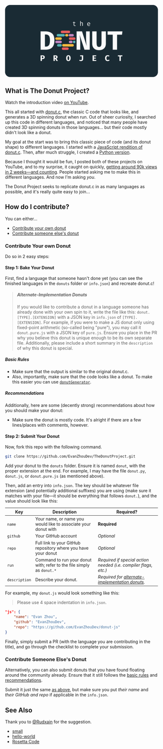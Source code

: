 <img alt="The Donut Project Banner" src="./assets/banner.svg">

## What is The Donut Project?

Watch the introduction video [on YouTube](https://www.youtube.com/watch?v=txWCx1ku_2U).

This all started with [donut.c](https://www.a1k0n.net/2006/09/15/obfuscated-c-donut.html), the classic C code that looks like, and generates a 3D spinning donut when run. Out of sheer curiosity, I searched up this code in different languages, and noticed that many people have created 3D spinning donuts in those languages... but their code mostly didn't look like a donut.

My goal at the start was to bring this classic piece of code (and its donut shape) to different languages. I started with a [JavaScript rendition of donut.c](https://github.com/EvanZhouDev/donut-js). Then, after much struggle, I created a [Python version](https://github.com/EvanZhouDev/donut-py).

Because I thought it would be fun, I posted both of these projects on YouTube, and to my surprise, it caught on quickly, [getting around 90k views in 2 weeks—and counting](https://www.youtube.com/watch?v=tzpfyTFvU6M). People started asking me to make this in different languages. And now I'm asking _you_.

The Donut Project seeks to replicate donut.c in as many languages as possible, and it's really quite easy to join...

## How do I contribute?

You can either...

- [Contribute your own donut](#contribute-your-own-donut)
- [Contribute someone else's donut](#contribute-someone-elses-donut)

### Contribute Your own Donut

Do so in 2 easy steps:

#### Step 1: Bake Your Donut

First, find a language that someone hasn't done yet (you can see the finished languages in the `donuts` folder or `info.json`) and recreate donut.c!

> ##### Alternate-Implementation Donuts
>
> If you would like to contribute a donut in a language someone has already done with your own spin to it, write the file like this: `donut.[TYPE].[EXTENSION]` with a JSON key in `info.json` of `[TYPE].[EXTENSION]`. For example, if you were to make a JS donut only using fixed-point arithmetic (so-called being "pure"), you may call it `donut.pure.js` with a JSON key of `pure.js`. Ensure you place in the PR why you believe this donut is unique enough to be its own separate file.
> Additionally, please include a short summary in the `description` of why this donut is special.

##### Basic Rules

- Make sure that the output is similar to the original donut.c.
- Also, importantly, make sure that the code looks like a donut. To make this easier you can use [`donutGenerator`](./tools/README.md#donutgenerator).

##### Recommendations

Additionally, here are some (decently strong) recommendations about how you should make your donut:

- Make sure the donut is mostly code. It's alright if there are a few lines/places with comments, however.

#### Step 2: Submit Your Donut

Now, fork this repo with the following command.

```bash
git clone https://github.com/EvanZhouDev/TheDonutProject.git
```

Add your donut to the `donuts` folder. Ensure it is named `donut`, with the proper extension at the end. For example, I may have the file `donut.py`, `donut.js`, or `donut.pure.js` (as mentioned above).

Then, add an entry into `info.json`. The key should be whatever file extension (and potentially additional suffixes) you are using (make sure it matches with your file—it should be everything that follows `donut.`), and the value should look like this:

| Key           | Description                                                           | Required?                                                                           |
| ------------- | --------------------------------------------------------------------- | ----------------------------------------------------------------------------------- |
| `name`        | Your name, or name you would like to associate your donut with        | **Required**                                                                        |
| `github`      | Your GitHub account                                                   | _Optional_                                                                          |
| `repo`        | Full link to your GitHub repository where you have your donut         | _Optional_                                                                          |
| `run`         | Command to run your donut with; refer to the file simply as `donut.*` | _Required if special action needed (i.e. compiler flags, etc.)_                     |
| `description` | Describe your donut.                                                  | _Required for [alternate-implementation donuts](#alternate-implementation-donuts)._ |

For example, my `donut.js` would look something like this:

> Please use 4 space indentation in `info.json`.

```json
"js": {
    "name": "Evan Zhou",
    "github": "EvanZhouDev",
    "repo": "https://github.com/EvanZhouDev/donut-js"
}
```

Finally, simply submit a PR (with the language you are contributing in the title), and go through the checklist to complete your submission.

### Contribute Someone Else's Donut

Alternatively, you can also submit donuts that you have found floating around the community already. Ensure that it still follows the [basic rules](#basic-rules) and [recommendations](#recommendations).

Submit it just the same [as above](#step-2-submit-your-donut), but make sure you put _their name_ and _their GitHub and repo_ if applicable in the `info.json`.

## See Also

Thank you to [@Rudxain](https://github.com/Rudxain) for the suggestion.

- [small](https://github.com/mathiasbynens/small)
- [hello-world](https://github.com/leachim6/hello-world)
- [Rosetta Code](https://rosettacode.org/wiki/Rosetta_Code)

